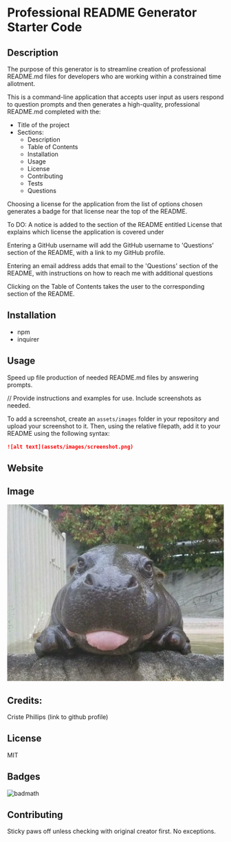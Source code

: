# Professional README Generator Starter Code

## Description

The purpose of this generator is to streamline creation of professional README.md files for developers who are working within a constrained time allotment.

This is a command-line application that accepts user input as users respond to question prompts and then generates a high-quality, professional README.md completed with the:

- Title of the project
- Sections:
  - Description
  - Table of Contents
  - Installation
  - Usage
  - License
  - Contributing
  - Tests
  - Questions

Choosing a license for the application from the list of options chosen generates a badge for that license near the top of the README.

To DO: A notice is added to the section of the README entitled License that explains which license the application is covered under

Entering a GitHub username will add the GitHub username to 'Questions' section of the README, with a link to my GitHub profile.

Entering an email address adds that email to the 'Questions' section of the README, with instructions on how to reach me with additional questions

Clicking on the Table of Contents takes the user to the corresponding section of the README.

## Installation
* npm
* inquirer

## Usage
Speed up file production of needed README.md files by answering prompts.

// Provide instructions and examples for use. Include screenshots as needed.

To add a screenshot, create an `assets/images` folder in your repository and upload your screenshot to it. Then, using the relative filepath, add it to your README using the following syntax:

```md
![alt text](assets/images/screenshot.png)
```



## Website

## Image

![Screenshot](/assets/images/screenshot.png)

## Credits:

Criste Phillips (link to github profile)

## License
MIT

## Badges
![badmath](https://img.shields.io/github/languages/top/nielsenjared/badmath)

## Contributing
Sticky paws off unless checking with original creator first.  No exceptions.
